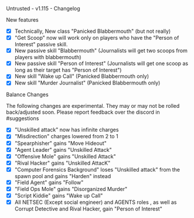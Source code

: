 Untrusted - v1.115 - Changelog

New features

- [x] Technically, New class "Panicked Blabbermouth" (but not really)
- [x] "Get Scoop" now will work only on players who have the "Person of Interest" passive skill.
- [x] New passive skill "Blabbermouth" (Journalists will get two scoops from players with blabbermouth)
- [x] New passive skill "Person of Interest" (Journalists will get one scoop as long as their target has "Person of Interest")
- [x] New skill "Wake up Call" (Panicked Blabbermouth only)
- [x] New skill "Murder Journalist" (Panicked Blabbermouth only)

Balance Changes

The following changes are experimental. They may or may not be rolled back/adjusted soon. Please report feedback over the discord in #suggestions

- [x] "Unskilled attack" now has infinite charges
- [x] "Misdirection" charges lowered from 2 to 1
- [x] "Spearphisher" gains "Move Hideout"
- [x] "Agent Leader" gains "Unskilled Attack"
- [x] "Offensive Mole" gains "Unskilled Attack"
- [x] "Rival Hacker" gains "Unskilled AttacK"
- [x] "Computer Forensics Background" loses "Unskilled attack" from the spawn pool and gains "Harden" instead
- [x] "Field Agent" gains "Follow"
- [x] "Field Ops Mole" gains "Disorganized Murder"
- [x] "Script Kiddie" gains "Wake up Call"
- [x] All NETSEC (Except social engineer) and AGENTS roles , as well as Corrupt Detective and Rival Hacker, gain "Person of Interest"
